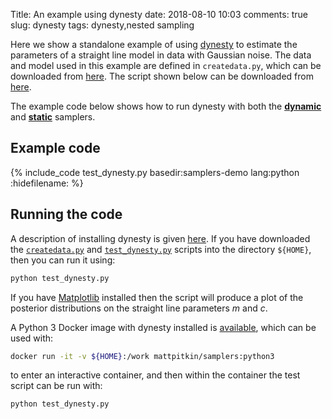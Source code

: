 Title: An example using dynesty
date: 2018-08-10 10:03
comments: true
slug: dynesty
tags: dynesty,nested sampling

<!-- PELICAN_BEGIN_SUMMARY -->
Here we show a standalone example of using [dynesty](https://dynesty.readthedocs.io) to
estimate the parameters of a straight line model in data with Gaussian noise. The
data and model used in this example are defined in `createdata.py`, which can be downloaded
from [here](http://mattpitkin.github.io/samplers-demo/downloads/code/createdata.py). The
script shown below can be downloaded from [here](http://mattpitkin.github.io/samplers-demo/downloads/code/test_Nestle.py).
<!-- PELICAN_END_SUMMARY -->

The example code below shows how to run dynesty with both the
[**dynamic**](https://dynesty.readthedocs.io/en/latest/dynamic.html#dynamic-nested-sampling)
and [**static**](https://dynesty.readthedocs.io/en/latest/dynamic.html#static-nested-sampling) samplers.

## Example code

{% include_code test_dynesty.py basedir:samplers-demo lang:python :hidefilename: %}

## Running the code

A description of installing dynesty is given [here](http://mattpitkin.github.io/samplers-demo/pages/samplers-samplers-everywhere/#dynesty). If you have downloaded the [`createdata.py`](http://mattpitkin.github.io/samplers-demo/downloads/code/createdata.py) and [`test_dynesty.py`](http://mattpitkin.github.io/samplers-demo/downloads/code/test_dynesty.py) scripts into the directory `${HOME}`, then you can run it using:

```bash
python test_dynesty.py
```

If you have [Matplotlib](https://matplotlib.org/) installed then the script will produce a plot of the posterior distributions
on the straight line parameters $m$ and $c$.

A Python 3 Docker image with dynesty installed is
[available](https://hub.docker.com/r/mattpitkin/samplers/tags/), which can be used with:

```bash
docker run -it -v ${HOME}:/work mattpitkin/samplers:python3
```

to enter an interactive container, and then within the container the test script can be run with:

```bash
python test_dynesty.py
```